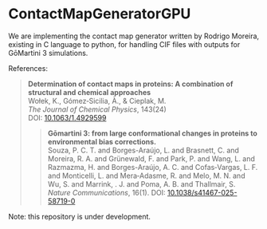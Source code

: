 # ContactMapGeneratorGPU
We are implementing the contact map generator written by Rodrigo Moreira, existing in C language to python, for handling CIF files with outputs for GōMartini 3 simulations.

References:
> **Determination of contact maps in proteins: A combination of structural and chemical approaches**  
> Wołek, K., Gómez‐Sicilia, À., & Cieplak, M.  
> *The Journal of Chemical Physics*, 143(24)  
> DOI: [10.1063/1.4929599](https://doi.org/10.1063/1.4929599)
>
> > **Gōmartini 3: from large conformational changes in proteins to environmental bias corrections.**  
> Souza, P. C. T. and Borges-Araújo, L. and Brasnett, C. and Moreira, R. A. and Grünewald, F. and Park, P. and Wang, L. and Razmazma, H. and Borges-Araújo, A. C. and Cofas‐Vargas, L. F. and Monticelli, L. and Mera‐Adasme, R. and Melo, M. N. and Wu, S. and Marrink, ‪. J. and Poma, A. B. and Thallmair, S.  
>*Nature Communications*, 16(1).
> DOI: [10.1038/s41467-025-58719-0](https://doi.org/10.1038/s41467-025-58719-0)

Note: this repository is under development. 
